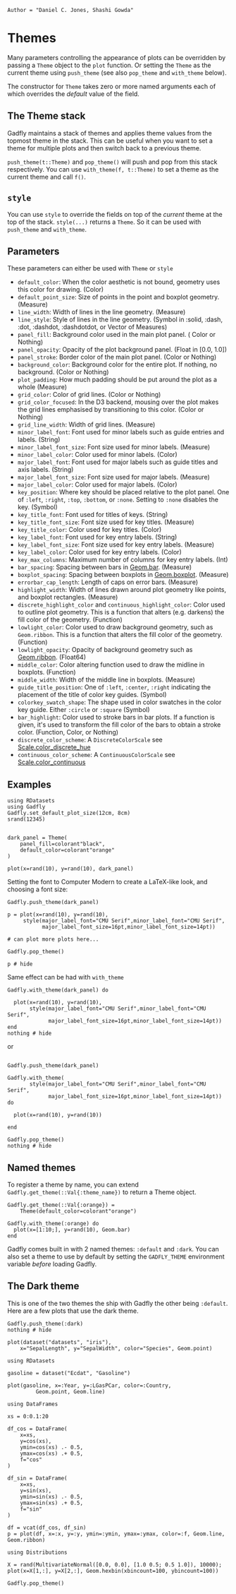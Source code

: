 ```@meta
Author = "Daniel C. Jones, Shashi Gowda"
```

# Themes

Many parameters controlling the appearance of plots can be overridden by passing
a `Theme` object to the `plot` function. Or setting the `Theme` as the current theme using `push_theme` (see also `pop_theme` and `with_theme` below).

The constructor for `Theme` takes zero or more named arguments each of which overrides the *default* value of the field.

## The Theme stack

Gadfly maintains a stack of themes and applies theme values from the topmost theme in the stack. This can be useful when you want to set a theme for multiple plots and then switch back to a previous theme.

`push_theme(t::Theme)` and `pop_theme()` will push and pop from this stack respectively. You can use `with_theme(f, t::Theme)` to set a theme as the current theme and call `f()`.

## `style`

You can use `style` to override the fields on top of the *current* theme at the top of the stack. `style(...)` returns a `Theme`. So it can be used with `push_theme` and `with_theme`.


## Parameters

These parameters can either be used with `Theme` or `style`

  * `default_color`: When the color aesthetic is not bound, geometry uses this
    color for drawing. (Color)
  * `default_point_size`: Size of points in the point and boxplot geometry.
     (Measure)
  * `line_width`: Width of lines in the line geometry. (Measure)
  * `line_style`: Style of lines in the line geometry. (Symbol in :solid, :dash, :dot, :dashdot, :dashdotdot, or Vector of Measures)
  * `panel_fill`: Background color used in the main plot panel. (
    Color or Nothing)
  * `panel_opacity`: Opacity of the plot background panel. (Float in [0.0, 1.0])
  * `panel_stroke`: Border color of the main plot panel. (Color or
    Nothing)
  * `background_color`: Background color for the entire plot. If nothing, no
    background. (Color or Nothing)
  * `plot_padding`: How much padding should be put around the plot as a whole (Measure)
  * `grid_color`: Color of grid lines. (Color or Nothing)
  * `grid_color_focused`: In the D3 backend, mousing over the plot makes the
    grid lines emphasised by transitioning to this color. (Color or Nothing)
  * `grid_line_width`: Width of grid lines. (Measure)
  * `minor_label_font`: Font used for minor labels such as guide entries and
    labels. (String)
  * `minor_label_font_size`: Font size used for minor labels. (Measure)
  * `minor_label_color`: Color used for minor labels. (Color)
  * `major_label_font`: Font used for major labels such as guide titles and axis
    labels. (String)
  * `major_label_font_size`: Font size used for major labels. (Measure)
  * `major_label_color`: Color used for major labels. (Color)
  * `key_position`: Where key should be placed relative to the plot panel. One
    of `:left`, `:right`, `:top`, `:bottom`, or `:none`. Setting to `:none`
    disables the key. (Symbol)
  * `key_title_font`: Font used for titles of keys. (String)
  * `key_title_font_size`: Font size used for key titles. (Measure)
  * `key_title_color`: Color used for key titles. (Color)
  * `key_label_font`: Font used for key entry labels. (String)
  * `key_label_font_size`: Font size used for key entry labels. (Measure)
  * `key_label_color`: Color used for key entry labels. (Color)
  * `key_max_columns`: Maximum number of columns for key entry labels. (Int)
  * `bar_spacing`: Spacing between bars in [Geom.bar](@ref). (Measure)
  * `boxplot_spacing`: Spacing between boxplots in [Geom.boxplot](@ref). (Measure)
  * `errorbar_cap_length`: Length of caps on error bars. (Measure)
  * `highlight_width`: Width of lines drawn around plot geometry like points,
    and boxplot rectangles. (Measure)
  * `discrete_highlight_color` and `continuous_highlight_color`: Color used
    to outline plot geometry. This is a function that alters (e.g. darkens) the
    fill color of the geometry. (Function)
  * `lowlight_color`: Color used to draw background geometry, such as
    `Geom.ribbon`. This is a function that alters the fill color of the geometry.
    (Function)
  * `lowlight_opacity`: Opacity of background geometry such as [Geom.ribbon](@ref).
    (Float64)
  * `middle_color`: Color altering function used to draw the midline in
    boxplots. (Function)
  * `middle_width`: Width of the middle line in boxplots. (Measure)
  *  `guide_title_position`: One of `:left`, `:center`, `:right` indicating the
     placement of the title of color key guides. (Symbol)
  * `colorkey_swatch_shape`: The shape used in color swatches in the color key
    guide. Either `:circle` or `:square`  (Symbol)
  * `bar_highlight`: Color used to stroke bars in bar plots. If a function is
    given, it's used to transform the fill color of the bars to obtain a stroke
    color. (Function, Color, or Nothing)
  * `discrete_color_scheme`: A `DiscreteColorScale` see [Scale.color_discrete_hue](@ref)
  * `continuous_color_scheme`: A `ContinuousColorScale` see [Scale.color_continuous](@ref)

## Examples

```@setup 1
using RDatasets
using Gadfly
Gadfly.set_default_plot_size(12cm, 8cm)
srand(12345)
```

```@example 1

dark_panel = Theme(
    panel_fill=colorant"black",
    default_color=colorant"orange"
)

plot(x=rand(10), y=rand(10), dark_panel)

```

Setting the font to Computer Modern to create a LaTeX-like look, and choosing a font size:

```@example 1
Gadfly.push_theme(dark_panel)

p = plot(x=rand(10), y=rand(10),
     style(major_label_font="CMU Serif",minor_label_font="CMU Serif",
           major_label_font_size=16pt,minor_label_font_size=14pt))

# can plot more plots here...

Gadfly.pop_theme()

p # hide
```

Same effect can be had with `with_theme`

```@example 1
Gadfly.with_theme(dark_panel) do

  plot(x=rand(10), y=rand(10),
       style(major_label_font="CMU Serif",minor_label_font="CMU Serif",
             major_label_font_size=16pt,minor_label_font_size=14pt))
end
nothing # hide
```

or

```@example 1

Gadfly.push_theme(dark_panel)

Gadfly.with_theme(
       style(major_label_font="CMU Serif",minor_label_font="CMU Serif",
             major_label_font_size=16pt,minor_label_font_size=14pt)) do

  plot(x=rand(10), y=rand(10))

end

Gadfly.pop_theme()
nothing # hide
```

## Named themes

To register a theme by name, you can extend `Gadfly.get_theme(::Val{:theme_name})` to return a Theme object.

```@example 1
Gadfly.get_theme(::Val{:orange}) =
    Theme(default_color=colorant"orange")

Gadfly.with_theme(:orange) do
  plot(x=[1:10;], y=rand(10), Geom.bar)
end
```

Gadfly comes built in with 2 named themes: `:default` and `:dark`. You can also set a theme to use by default by setting the `GADFLY_THEME` environment variable *before* loading Gadfly.

## The Dark theme

This is one of the two themes the ship with Gadfly the other being `:default`. Here are a few plots that use the dark theme.

```@example 1
Gadfly.push_theme(:dark)
nothing # hide
```

```@example 1
plot(dataset("datasets", "iris"),
    x="SepalLength", y="SepalWidth", color="Species", Geom.point)
```

```@example 1
using RDatasets

gasoline = dataset("Ecdat", "Gasoline")

plot(gasoline, x=:Year, y=:LGasPCar, color=:Country,
         Geom.point, Geom.line)
```

```@example 1
using DataFrames

xs = 0:0.1:20

df_cos = DataFrame(
    x=xs,
    y=cos(xs),
    ymin=cos(xs) .- 0.5,
    ymax=cos(xs) .+ 0.5,
    f="cos"
)

df_sin = DataFrame(
    x=xs,
    y=sin(xs),
    ymin=sin(xs) .- 0.5,
    ymax=sin(xs) .+ 0.5,
    f="sin"
)

df = vcat(df_cos, df_sin)
p = plot(df, x=:x, y=:y, ymin=:ymin, ymax=:ymax, color=:f, Geom.line, Geom.ribbon)
```

```@example 1
using Distributions

X = rand(MultivariateNormal([0.0, 0.0], [1.0 0.5; 0.5 1.0]), 10000);
plot(x=X[1,:], y=X[2,:], Geom.hexbin(xbincount=100, ybincount=100))
```

```@example 1
Gadfly.pop_theme()
```
